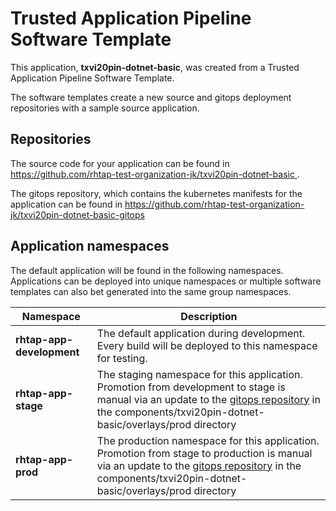# Trusted Application Pipeline Software Template

This application, **txvi20pin-dotnet-basic**, was created from a Trusted Application Pipeline Software Template.

The software templates create a new source and gitops deployment repositories with a sample source application. 

## Repositories

The source code for your application can be found in [https://github.com/rhtap-test-organization-jk/txvi20pin-dotnet-basic ](https://github.com/rhtap-test-organization-jk/txvi20pin-dotnet-basic ).
 
The gitops repository, which contains the kubernetes manifests for the application can be found in 
[https://github.com/rhtap-test-organization-jk/txvi20pin-dotnet-basic-gitops ](https://github.com/rhtap-test-organization-jk/txvi20pin-dotnet-basic-gitops ) 

## Application namespaces 

The default application will be found in the following namespaces. Applications can be deployed into unique namespaces or multiple software templates can also bet generated into the same group namespaces.  

|  Namespace   |  Description   |  
| -------- | -------- |   
| **rhtap-app-development** | The default application during development. Every build will be deployed to this namespace for testing. | 
| **rhtap-app-stage** | The staging namespace for this application. Promotion from development to stage is manual via an update to the [gitops repository](https://github.com/rhtap-test-organization-jk/txvi20pin-dotnet-basic-gitops ) in the components/txvi20pin-dotnet-basic/overlays/prod directory |  
| **rhtap-app-prod** | The production namespace for this application. Promotion from stage to production is manual via an update to the [gitops repository](https://github.com/rhtap-test-organization-jk/txvi20pin-dotnet-basic-gitops ) in the components/txvi20pin-dotnet-basic/overlays/prod directory | 